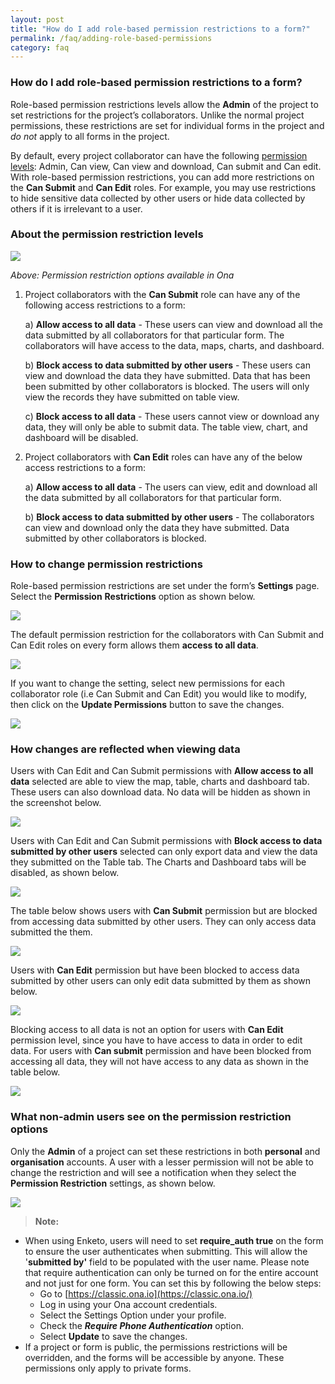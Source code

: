 ```yaml
---
layout: post
title: "How do I add role-based permission restrictions to a form?"
permalink: /faq/adding-role-based-permissions
category: faq
---
```


### How do I add role-based permission restrictions to a form?

Role-based permission restrictions levels allow the **Admin** of the project to set restrictions for the project’s collaborators. Unlike the normal project permissions, these restrictions are set for individual forms in the project and *do not* apply to all forms in the project.

By default, every project collaborator can have the following [permission levels](https://help.ona.io/guides/projects/#permission-levels): Admin, Can view, Can view and download, Can submit and Can edit. With role-based permission restrictions, you can add more restrictions on the **Can Submit** and **Can Edit** roles. For example, you may use restrictions to hide sensitive data collected by other users or hide data collected by others if it is irrelevant to a user.

### About the permission restriction levels

![](/content/screenshots/faq/faq_role_based-permission1.png)

*Above: Permission restriction options available in Ona*

1. Project collaborators with the **Can Submit** role can have any of the following access restrictions to a form:

    a) **Allow access to all data** - These users can view and download all the data submitted by all collaborators for that particular form. The collaborators will have access to the data, maps, charts, and dashboard.

    b) **Block access to data submitted by other users** - These users can view and download the data they have submitted. Data that has been been submitted by other collaborators is blocked. The users will only view the records they have submitted on table view.

    c) **Block access to all data** - These users cannot view or download any data, they will only be able to submit data. The table view, chart, and dashboard will be disabled.

2. Project collaborators with **Can Edit** roles can have any of the below access restrictions to a form:

    a) **Allow access to all data** - The users can view, edit and download all the data submitted by all collaborators for that particular form.

    b) **Block access to data submitted by other users** - The collaborators can view and download only the data they have submitted. Data submitted by other collaborators is blocked.

### How to change permission restrictions

Role-based permission restrictions are set under the form’s **Settings** page. Select the **Permission** **Restrictions** option as shown below.

![](/content/screenshots/faq/faq_role_based-permission2.png)

The default permission restriction for the collaborators with Can Submit and Can Edit roles on every form allows them **access to all data**.

 ![](/content/screenshots/faq/faq_role_based-permission3.png)

If you want to change the setting, select new permissions for each collaborator role (i.e Can Submit and Can Edit) you would like to modify, then click on the **Update Permissions** button to save the changes.

![](/content/screenshots/faq/faq_role_based-permission4.png)

### How changes are reflected when viewing data

Users with Can Edit and Can Submit permissions with **Allow access to all data** selected are able to view the map, table, charts and dashboard tab. These users can also download data. No data will be hidden as shown in the screenshot below.

![](/content/screenshots/faq/faq_role_based-permission5.png)

Users with Can Edit and Can Submit permissions with **Block access to data submitted by other users** selected can only export data and view the data they submitted on the Table tab. The Charts and Dashboard tabs will be disabled, as shown below.

![](/content/screenshots/faq/faq_role_based-permission6.png)

The table below shows users with **Can Submit** permission but are blocked from accessing data submitted by other users. They can only access data submitted the them.

![](/content/screenshots/faq/faq_role_based-permission8.png)

Users with **Can Edit** permission but have been blocked to access data submitted by other users can only edit data submitted by them as shown below. 

![](/content/screenshots/faq/faq_role_based-permission7.png)

Blocking access to all data is not an option for users with **Can Edit** permission level, since you have to have access to data in order to edit data. For users with **Can submit** permission and have been blocked from accessing all data, they will not have access to any data as shown in the table below.

![](/content/screenshots/faq/faq_role_based-permission9.png)

### What non-admin users see on the permission restriction options

Only the **Admin** of a project can set these restrictions in both **personal** and **organisation** accounts. A user with a lesser permission will not be able to change the restriction and will see a notification when they select the **Permission Restriction** settings, as shown below.

![](/content/screenshots/faq/faq_role_based-permission10.png)

>**Note:**<br/>
   >
 * When using Enketo, users will need to set **require_auth true** on the form to ensure the user authenticates when submitting. This will allow the '**submitted by'** field to be populated with the user name. Please note that require authentication can only be turned on for the entire account and not just for one form.
  You can set this by following the below steps:
    * Go to [https://classic.ona.io](https://classic.ona.io/)
    * Log in using your Ona account credentials.
    * Select the Settings Option under your profile.
    * Check the **_Require Phone Authentication_** option.
    * Select **Update** to save the changes.
 * If a project or form is public, the permissions restrictions will be overridden, and the forms will be accessible by anyone. These permissions only apply to private forms.

